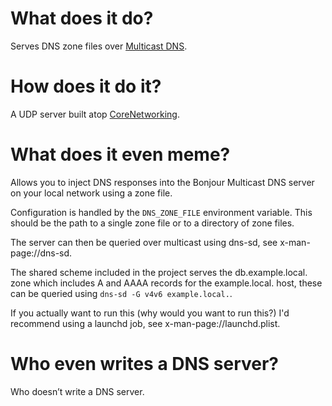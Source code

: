 # What does it do?

Serves DNS zone files over [Multicast DNS](http://tools.ietf.org/html/rfc6762).


# How does it do it?

A UDP server built atop [CoreNetworking](http://github.com/keithduncan/CoreNetworking).


# What does it even meme?

Allows you to inject DNS responses into the Bonjour Multicast DNS server on your
local network using a zone file.

Configuration is handled by the `DNS_ZONE_FILE` environment variable. This
should be the path to a single zone file or to a directory of zone files.

The server can then be queried over multicast using dns-sd, see x-man-page://dns-sd.

The shared scheme included in the project serves the db.example.local. zone
which includes A and AAAA records for the example.local. host, these can be
queried using `dns-sd -G v4v6 example.local.`.

If you actually want to run this (why would you want to run this?) I'd recommend
using a launchd job, see x-man-page://launchd.plist.


# Who even writes a DNS server?

Who doesn’t write a DNS server.
